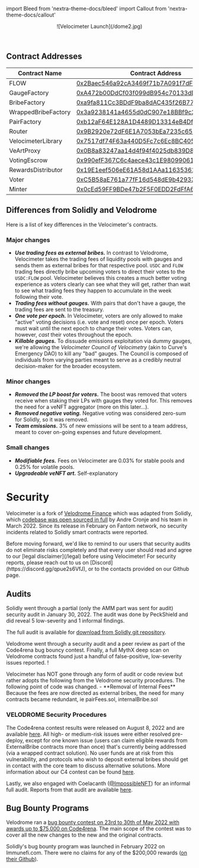 import Bleed from 'nextra-theme-docs/bleed'
import Callout from 'nextra-theme-docs/callout'

<Bleed>
<div align="center">
  ![Velocimeter Launch](/dome2.jpg)
  </div>
</Bleed>

&nbsp;

## Contract Addresses

| Contract Name | Contract Address | Network |
| --- | --- | --- |
| FLOW               | [0x2Baec546a92cA3469f71b7A091f7dF61e5569889](https://tuber.build/token/0x2Baec546a92cA3469f71b7A091f7dF61e5569889)   | Canto |
| GaugeFactory       | [0xA472b00DdCf03f099dB954c70133dD6F0c5Fcc26](https://tuber.build/address/0xa472b00ddcf03f099db954c70133dd6f0c5fcc26) | Canto |
| BribeFactory       | [0xa9fa811Cc3BDdF9ba8dAC435f26B77525Eb3B546](https://tuber.build/address/0xa9fa811Cc3BDdF9ba8dAC435f26B77525Eb3B546) | Canto |
| WrappedBribeFactory| [0x3a9238141a4655d0dC907e18BBf9c21b843F09c7](https://tuber.build/address/0x3a9238141a4655d0dC907e18BBf9c21b843F09c7) | Canto |
| PairFactory        | [0xb12aF64E128A1D4489D13314eB4Df81cBCE126aC](https://tuber.build/address/0xb12aF64E128A1D4489D13314eB4Df81cBCE126aC) | Canto |
| Router             | [0x9B2920e72dF6E1A7053bEa7235c65079F5104398](https://tuber.build/address/0x9B2920e72dF6E1A7053bEa7235c65079F5104398) | Canto |
| VelocimeterLibrary | [0x7517df74F63a440D5Fc7c6Ec8BC40560F32079a8](https://tuber.build/address/0x7517df74F63a440D5Fc7c6Ec8BC40560F32079a8) | Canto |
| VeArtProxy         | [0x0B8a83247aa14d4f94f4025db839D87A91817eE9](https://tuber.build/address/0x0B8a83247aa14d4f94f4025db839D87A91817eE9) | Canto |
| VotingEscrow       | [0x990efF367C6c4aece43c1E98099061c897730F27](https://tuber.build/address/0x990efF367C6c4aece43c1E98099061c897730F27) | Canto |
| RewardsDistributor | [0x19E1eef506eE61A58d1AAa11635361bBaE5D0676](https://tuber.build/address/0x19E1eef506eE61A58d1AAa11635361bBaE5D0676) | Canto |
| Voter              | [0xC5B58aE761a77fF16d548dE9b42933c8FBfe4c33](https://tuber.build/address/0xC5B58aE761a77fF16d548dE9b42933c8FBfe4c33) | Canto |
| Minter             | [0x0cEd59FF9BDe47b2F5F0EDD2FdFfA6a0116d91Cd](https://tuber.build/address/0x0cEd59FF9BDe47b2F5F0EDD2FdFfA6a0116d91Cd) | Canto |



## Differences from Solidly and Velodrome

Here is a list of key differences in the Velocimeter's contracts.

### Major changes

  - ***Use trading fees as external bribes.***
    In contrast to Velodrome, Velocimeter takes the trading fees of liquidity pools with gauges and sends them
    as external bribes for that respective pool. `USDC` and `FLOW` trading fees directly bribe upcoming
    voters to direct their votes to the `USDC:FLOW` pool. Velocimeter believes this creates a much better
    voting experience as voters clearly can see what they will get, rather than wait to see what trading fees
    they happen to accumulate in the week following their vote.
  - ***Trading fees without gauges.***
    With pairs that don't have a gauge, the trading fees are sent to the treasury.   
  - ***One vote per epoch.*** In Velocimeter, voters are only allowed to make "active"
    voting decisions (i.e. vote and reset) once per epoch. Voters must wait
    until the next epoch to change their votes. Voters can, however, _cast_
    their votes throughout the epoch.
  - ***Killable gauges.*** To dissuade emissions exploitation via dummy gauges, we're
    allowing the _Velocimeter Council of Velocimetry_ (akin to Curve's Emergency DAO) to kill
    any "bad" gauges. The Council is composed of individuals from varying
    parties meant to serve as a credibly neutral decision-maker for the broader
    ecosystem.

### Minor changes

  - ***Removed the LP boost for voters.*** The boost was removed that voters receive
    when staking their LPs with gauges they voted for. This removes the need
    for a veNFT aggregator (more on this later...).
  - ***Removed negative voting.*** Negative voting was considered zero-sum for
    Solidly, so it was removed.
  - ***Team emissions.*** 3% of new emissions will be sent to a team address, meant
    to cover on-going expenses and future development.

### Small changes

  - ***Modifiable fees.*** Fees on Velocimeter are 0.03% for stable pools and 0.25% for volatile pools.
  - ***Upgradeable veNFT art.*** Self-explanatory

# Security

Velocimeter is a fork of [Velodrome Finance](https://github.com/velodrome-finance) which was adapted from Solidly, which [codebase was open
sourced in full](https://github.com/solidlyexchange/) by Andre Cronje and his team in
March 2022. Since its release in February on Fantom network, no security
incidents related to Solidly smart contracts were reported.


<Callout emoji="⚠️">
  Before moving forward, we'd like to remind to our users that
  security audits do not eliminate risks completely and that
  every user should read and agree to our
  [legal disclaimer](/legal) before using Velocimeter!
  For security reports, please reach out to us on
  [Discord](https://discord.gg/qpue2s6VfJ), or to the contacts provided on our Github page.
</Callout>

## Audits

Solidly went through a partial (only the AMM part was sent for audit) security
audit in January 30, 2022. The audit was done by PeckShield and did reveal 5
low-severity and 1 informal findings.

The full audit is available for [download from Solidly git
repository](https://github.com/solidlyexchange/solidly/blob/master/audits/e456a816-3802-4384-894c-825a4177245a.pdf).

Velodrome went through a security audit and a peer review as part of the Code4rena bug bouncy contest.
Finally, a full MythX deep scan on Velodrome contracts found just a
handful of false-positive, low-severity issues reported.
!

<Callout emoji="⚠️">
Velocimeter has NOT gone through any form of audit or code review but rather adopts the following from the Velodrome security procedures. The following point of code was changed. 
 - **Removal of Internal Fees** Because the fees are now directed as external bribes, the need for many contracts became redundant, ie pairFees.sol, internalBribe.sol
</Callout>

### VELODROME Security Procedures

The Code4rena contest results were released on August 8, 2022 and are available [here](https://code4rena.com/reports/2022-05-Velocimeter/). All high- or medium-risk issues were either resolved pre-deploy, except for one known issue (users can claim eligible rewards from ExternalBribe contracts more than once) that's currently being addressed (via a wrapped contract solution). No user funds are at risk from this vulnerability, and protocols who wish to deposit external bribes should get in contact with the core team to discuss alternative solutions. More information about our C4 contest can be found [here](/c4report).

Lastly, we also engaged with Coelacanth ([@ImpossibleNFT](https://twitter.com/impossiblenft)) for an informal full audit. Reports from that audit are available [here](https://github.com/Velocimeter-finance/contracts/tree/master/audits/velo).

## Bug Bounty Programs

Velodrome ran a [bug bounty contest on 23rd to 30th of May 2022 with
awards up to $75,000 on Code4rena](https://code4rena.com/contests/2022-05-Velocimeter-finance-contest).
The main scope of the contest was to cover all the new changes to the new and
the original contracts.

Solidly's bug bounty program was launched in February 2022 on Immunefi.com.
There were no claims for any of the $200,000 rewards ([on their Github](https://github.com/solidlyexchange/solidly/blob/master/SECURITY.md)).

